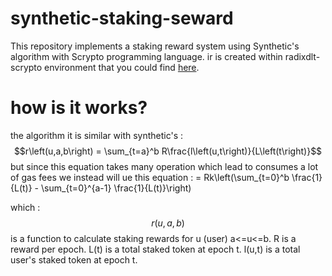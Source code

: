 # synthetic-staking-seward
This repository implements a staking reward system using Synthetic's algorithm with Scrypto programming language. 
ir is created within radixdlt-scrypto environment that you could find [here]([https://pages.github.com/](https://github.com/radixdlt/radixdlt-scrypto)https://github.com/radixdlt/radixdlt-scrypto).

# how is it works?
the algorithm it is similar with synthetic's :
$$r\left(u,a,b\right) = \sum_{t=a}^b R\frac{l\left(u,t\right)}{L\left(t\right)}$$
but since this equation takes many operation which lead to consumes a lot of gas fees we instead will ue this equation :
= Rk\left(\sum_{t=0}^b \frac{1}{L(t)} - \sum_{t=0}^{a-1} \frac{1}{L(t)}\right)

which :
$$r\left(u,a,b\right)$$
is a function to calculate staking rewards for u (user) a<=u<=b. 
R
is a reward per epoch.
L(t) 
is a total staked token at epoch t.
l(u,t)
is a total user's staked token at epoch t.
